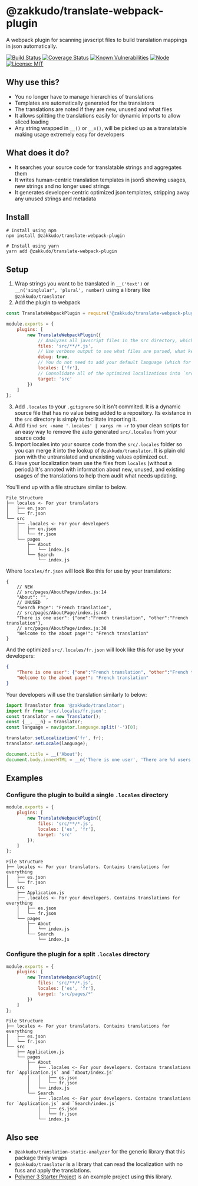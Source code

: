 # @zakkudo/translate-webpack-plugin

A webpack plugin for scanning javscript files to build translation mappings in json automatically.

[![Build Status](https://travis-ci.org/zakkudo/translate-webpack-plugin.svg?branch=master)](https://travis-ci.org/zakkudo/translate-webpack-plugin)
[![Coverage Status](https://coveralls.io/repos/github/zakkudo/translate-webpack-plugin/badge.svg?branch=master)](https://coveralls.io/github/zakkudo/translate-webpack-plugin?branch=master)
[![Known Vulnerabilities](https://snyk.io/test/github/zakkudo/translate-webpack-plugin/badge.svg)](https://snyk.io/test/github/zakkudo/translate-webpack-plugin)
[![Node](https://img.shields.io/node/v/@zakkudo/translate-webpack-plugin.svg)](https://nodejs.org/)
[![License: MIT](https://img.shields.io/badge/License-MIT-yellow.svg)](https://opensource.org/licenses/MIT)

## Why use this?

- You no longer have to manage hierarchies of translations
- Templates are automatically generated for the translators
- The translations are noted if they are new, unused and what files
- It allows splitting the translations easily for dynamic imports to allow sliced loading
- Any string wrapped in `__()` or `__n()`, will be picked up as a
  translatable making usage extremely easy for developers

## What does it do?

- It searches your source code for translatable strings and aggregates them
- It writes human-centric translation templates in json5 showing usages, new strings and no longer used strings
- It generates developer-centric optimized json templates, stripping away any unused strings and metadata

## Install

```console
# Install using npm
npm install @zakkudo/translate-webpack-plugin
```

``` console
# Install using yarn
yarn add @zakkudo/translate-webpack-plugin
```

## Setup
1. Wrap strings you want to be translated in `__('text')` or `__n('singlular', 'plural', number)` using a library like `@zakkudo/translator`
2. Add the plugin to webpack
``` javascript
const TranslateWebpackPlugin = require('@zakkudo/translate-webpack-plugin');

module.exports = {
    plugins: [
        new TranslateWebpackPlugin({
            // Analyzes all javscript files in the src directory, which is a good initial value
            files: 'src/**/*.js',
            // Use verbose output to see what files are parsed, what keys are extracted, and where they are being written to
            debug: true,
            // You do not need to add your default language (which for most people will be English)
            locales: ['fr'],
            // Consolidate all of the optimized localizations into `src/.locale`, good as an initial configuration
            target: 'src'
        })
    ]
};
```
3. Add `.locales` to your `.gitignore` so it isn't commited.  It is a dynamic source file that has no value being added to a repository. Its existance in the `src` directory is simply to facilitate importing it.
4. Add `find src -name '.locales' | xargs rm -r` to your clean scripts for an easy way to remove the auto generated `src/.locales` from your source code
5. Import locales into your source code from the `src/.locales` folder so you can merge it into the lookup of `@zakkudo/translator`.  It is plain old json with the untranslated and unexisting values optimized out.
6. Have your localization team use the files from `locales` (without a period.)  It's annoted with information about new, unused, and existing usages of the translations to help them audit what needs updating.

You'll end up with a file structure similar to below.
```
File Structure
├── locales <- For your translators
│   ├── en.json
│   └── fr.json
└── src
    ├── .locales <- For your developers
    │   ├── en.json
    │   └── fr.json
    └── pages
        ├── About
        │   └── index.js
        └── Search
            └── index.js
```

Where `locales/fr.json` will look like this for use by your translators:
``` json5
{
    // NEW
    // src/pages/AboutPage/index.js:14
    "About": "",
    // UNUSED
    "Search Page": "French translation",
    // src/pages/AboutPage/index.js:40
    "There is one user": {"one":"French translation", "other":"French translation"},
    // src/pages/AboutPage/index.js:38
    "Welcome to the about page!": "French translation"
}
```

And the optimized `src/.locales/fr.json` will look like this for use by your developers:
``` json
{
    "There is one user": {"one":"French translation", "other":"French translation"},
    "Welcome to the about page!": "French translation"
}
```

Your developers will use the translation similarly to below:
``` javascript
import Translator from '@zakkudo/translator';
import fr from 'src/.locales/fr.json';
const translator = new Translator();
const {__, __n} = translator;
const language = navigator.language.split('-')[0];

translator.setLocalization('fr', fr);
translator.setLocale(language);

document.title = __('About');
document.body.innerHTML = __n('There is one user', 'There are %d users', 2);
```

## Examples

### Configure the plugin to build a single `.locales` directory
``` javascript
module.exports = {
    plugins: [
        new TranslateWebpackPlugin({
            files: 'src/**/*.js',
            locales: ['es', 'fr'],
            target: 'src'
        });
    ]
};
```

```
File Structure
├── locales <- For your translators. Contains translations for everything
│   ├── es.json
│   └── fr.json
└── src
    ├── Application.js
    ├── .locales <- For your developers. Contains translations for everything
    │   ├── es.json
    │   └── fr.json
    └── pages
        ├── About
        │   └── index.js
        └── Search
            └── index.js
```


### Configure the plugin for a split `.locales` directory
``` javascript
module.exports = {
    plugins: [
        new TranslateWebpackPlugin({
            files: 'src/**/*.js',
            locales: ['es', 'fr'],
            target: 'src/pages/*'
        })
    ]
};
```

```
File Structure
├── locales <- For your translators. Contains translations for everything
│   ├── es.json
│   └── fr.json
└── src
    ├── Application.js
    └── pages
        ├── About
        │   ├── .locales <- For your developers. Contains translations for `Application.js` and `About/index.js`
        │   │   ├── es.json
        │   │   └── fr.json
        │   └── index.js
        └── Search
            ├── .locales <- For your developers. Contains translations for `Application.js` and `Search/index.js`
            │   ├── es.json
            │   └── fr.json
            └── index.js
```

## Also see

- `@zakkudo/translation-static-analyzer` for the generic library that this
package thinly wraps
- `@zakkudo/translator` is a library that can read the localization with
no fuss and apply the translations.
- [Polymer 3 Starter Project](https://github.com/zakkudo/polymer-3-starter-project)
is an example project using this library.
